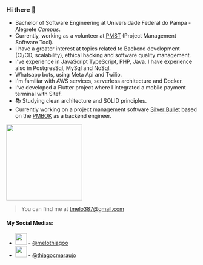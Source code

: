 ### Hi there 👋

- Bachelor of Software Engineering at Universidade Federal do Pampa - Alegrete *Campus*.
- Currently, working as a volunteer at [PMST](https://github.com/ProjetoPM/PMST) (Project Management Software Tool).
- I have a greater interest at topics related to Backend development (CI/CD, scalability), ethical hacking and software quality management.
- I've experience in JavaScript TypeScript, PHP, Java. I have experience also in PostgresSql, MySql and NoSql.
- Whatsapp bots, using Meta Api and Twilio.
- I'm familiar with AWS services, serverless architecture and Docker.
- I’ve developed a Flutter project where I integrated a mobile payment terminal with Sitef.
- 📚 Studying clean architecture and SOLID principles.
- Currently working on a project management software [Silver Bullet](https://silverbullet.lesse.com.br) based on the [PMBOK](https://www.pmi.org/pmbok-guide-standards/foundational/pmbok) as a backend engineer.

<img src="https://github-readme-stats.vercel.app/api?username=chucrutes" height="200"/>

> You can find me at tmelo387@gmail.com

#### My Social Medias:
- <img src="https://img.icons8.com/fluency/48/000000/instagram-new.png" height="30"/> - [@melothiagoo](https://www.instagram.com/melothiagoo/)
- <img src="https://img.icons8.com/fluency/48/000000/linkedin.png" height="30"/> - [@thiagocmaraujo](https://www.linkedin.com/in/thiagocmaraujo/)

<!--
**ThiagoCMAraujo/ThiagoCMAraujo** is a ✨ _special_ ✨ repository because its `README.md` (this file) appears on your GitHub profile.

Here are some ideas to get you started:

- 🔭 I’m currently working on ...
- 🌱 I’m currently learning ...
- 👯 I’m looking to collaborate on ...
- 🤔 I’m looking for help with ...
- 💬 Ask me about ...
- 📫 How to reach me: ...
- 😄 Pronouns: ...
- ⚡ Fun fact: ...
-->

